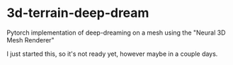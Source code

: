 # 3d-terrain-deep-dream
Pytorch implementation of deep-dreaming on a mesh using the "Neural 3D Mesh Renderer"

I just started this, so it's not ready yet, however maybe in a couple days.
